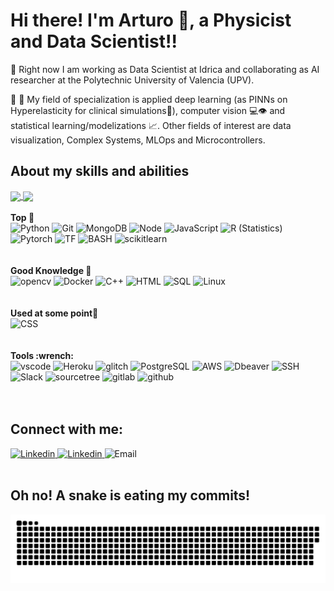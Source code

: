 # Hi there! I'm Arturo 👋, a Physicist and Data Scientist!!

🌱 Right now I am working as Data Scientist at Idrica and collaborating as AI researcher at the Polytechnic University of Valencia (UPV). 

:closed_book: :pencil: My field of specialization is applied deep learning (as PINNs on Hyperelasticity for clinical simulations💊), computer vision 💻👁️ and statistical learning/modelizations :chart_with_upwards_trend:. Other fields of interest are data visualization, Complex Systems, MLOps and Microcontrollers. 

## About my skills and abilities
<a href="https://github-readme-stats.vercel.app/api?username=ArturoSirvent&rank_icon=github&show_icons=true">
  <img height=200 align="center" src="https://github-readme-stats.vercel.app/api?username=ArturoSirvent&rank_icon=github&show_icons=true&card_width=300&theme=radical" />
</a>
<a href="https://github-readme-stats.vercel.app/api/top-langs/?username=ArturoSirvent&langs_count=7&hide_progress=true&theme=radical">
  <img height=200 align="center" src="https://github-readme-stats.vercel.app/api/top-langs/?username=ArturoSirvent&langs_count=7&hide_progress=true&card_width=300&theme=radical" />
</a>

<br>  
<br>  


<div class="box">
  <div class="header"><strong>Top 🥇 </strong></div>
  <img src="https://img.shields.io/badge/-Python-blue?style=flat&logo=python&logoColor=yellow" alt="Python">
  <img src="http://img.shields.io/badge/-Git-F1502F?style=flat&logo=git&logoColor=FFFFFF" alt="Git">
  <img src="https://img.shields.io/badge/-MongoDB-4DB33D?style=flat&logo=mongodb&logoColor=FFFFFF" alt="MongoDB">
  <img src="https://img.shields.io/badge/-Node.js-3C873A?style=flat&logo=Node.js&logoColor=white" alt="Node">
  <img src="https://img.shields.io/badge/-JavaScript-eed718?style=flat&logo=javascript&logoColor=ffffff" alt="JavaScript">  
  <img src="https://img.shields.io/badge/-R-333333?style=flat&logo=R&logoColor=276DC3" alt="R (Statistics)">  
  <br>
  <img src="https://img.shields.io/badge/-Pytorch-white?style=flat&logo=pytorch&logoColor=orange" alt="Pytorch">   
  <img src="https://img.shields.io/badge/-TensorFlow-orange?style=flat&logo=tensorflow&logoColor=white" alt="TF">  
  <img src="https://img.shields.io/badge/-Bash-black?style=flat&logo=gnubash&logoColor=white" alt="BASH">   
  <img src="https://img.shields.io/badge/-ScikitLearn-blue?style=flat&logo=scikitlearn&logoColor=#F7931E" alt="scikitlearn"> 
</div>
<br>  
<br> 

<div class="box">
  <div class="header"><strong>Good Knowledge 🥈 </strong></div>
   <img src="https://img.shields.io/badge/-OpenCV-blck?style=flat&logo=opencv&logoColor=blue" alt="opencv">
  <img src="https://img.shields.io/badge/-Docker-white?style=flat&logo=docker&logoColor=blue" alt="Docker">
  <img src="https://img.shields.io/badge/-C%20&%20C++-659ad2?style=flat&logo=c%2B%2B&logoColor=ffffff" alt="C++">
  <img src="https://img.shields.io/badge/-HTML5-E34F26?style=flat&logo=html5&logoColor=white" alt="HTML">
  <img src="https://img.shields.io/badge/-SQL-white?style=flat&logo=sql&logoColor=black" alt="SQL">
  <img src="https://img.shields.io/badge/-Linux-white?style=flat&logo=linux&logoColor=Black" alt="Linux">
  
</div>
<br>  
<br> 

<div class="box">
  <div class="header"><strong>Used at some point🥉 </strong></div>
  <img src="https://img.shields.io/badge/-CSS3-1572B6?style=flat&logo=css3&logoColor=white" alt="CSS">

</div>
<br>  
<br> 

<div class="box">
  <div class="header"><strong>Tools :wrench: </strong></div>
  <img src="http://img.shields.io/badge/-VS%20Code-007ACC?style=flat&logo=visual%20studio%20code&logoColor=white" alt="vscode">
  <img src="http://img.shields.io/badge/-Heroku-430098?style=flat&logo=heroku&logoColor=white" alt="Heroku">
  <img src="http://img.shields.io/badge/-Glitch-white?style=flat&logo=glitch&logoColor=violet" alt="glitch">
  <img src="https://img.shields.io/badge/-Postgres-blue?style=flat&logo=postgresql&logoColor=white" alt="PostgreSQL">
  <img src="https://img.shields.io/badge/-AWS-FFA611?style=flat&logo=aws&logoColor=FFFFFF" alt="AWS">  
  <img src="https://img.shields.io/badge/-DBeaver-white?style=flat&logo=DBeaver&logoColor=black" alt="Dbeaver">  
  <img src="https://img.shields.io/badge/-SSH-white?style=flat&logo=ssh&logoColor=black" alt="SSH">  
  <br>  
  <img src="https://img.shields.io/badge/-Slack-white?style=flat&logo=slack&logoColor=4A154B" alt="Slack">  
  <img src="https://img.shields.io/badge/-SourceTree-0052CC?style=flat&logo=sourcetree&logoColor=white" alt="sourcetree">
  <img src="https://img.shields.io/badge/-GitLab-FCA121?style=flat&logo=gitlab" alt="gitlab">
  <img src="https://img.shields.io/badge/-Github-181717?style=flat&logo=github&logoColor=white" alt="github">
  
</div>
<br>  
<br> 



## Connect with me:

  <a href="https://www.linkedin.com/in/arturo-sirvent-fresneda-8885091a3/" target="_blank">
    <img alt="Linkedin" src="https://img.shields.io/badge/Linkedin-blue?style=flat-square&logo=linkedin">
  </a>
  <a href="https://github.com/ArturoSirvent" target="_blank">
    <img alt="Linkedin" src="https://img.shields.io/badge/PersonalWebsite-black?style=flat-square&logo=github">
  </a><img alt="Email" src="https://img.shields.io/badge/Email-arturosirvent[at]outlook[dot]com-blue?style=flat-square&logo=gmail">

<br>  
<br> 

## Oh no! A snake is eating my commits!
 <img alt="Linkedin" src="https://raw.githubusercontent.com/hritik5102/hritik5102/output/github-contribution-grid-snake.svg">
